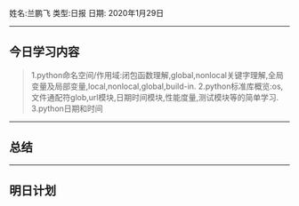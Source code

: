 姓名:兰鹏飞 
类型:日报 
日期: 2020年1月29日

***
## 今日学习内容 ##
>1.python命名空间/作用域:闭包函数理解,global,nonlocal关键字理解,全局变量及局部变量,local,nonlocal,global,build-in.
>2.python标准库概览:os,文件通配符glob,url模块,日期时间模块,性能度量,测试模块等的简单学习.
>3.python日期和时间
***
## 总结 ##
***
## 明日计划 ##
